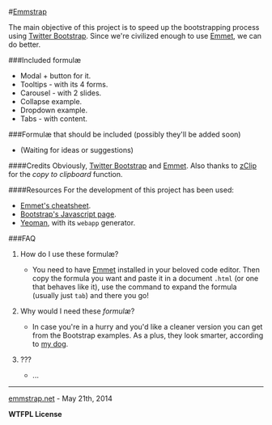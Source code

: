 #[Emmstrap](http://emmstrap.net)

The main objective of this project is to speed up the bootstrapping process using [Twitter Bootstrap](https://github.com/twbs/bootstrap). Since we're civilized enough to use [Emmet](http://emmet.io/), we can do better.

###Included formulæ

  * Modal + button for it.
  * Tooltips - with its 4 forms.
  * Carousel - with 2 slides.
  * Collapse example.
  * Dropdown example.
  * Tabs - with content.

###Formulæ that should be included (possibly they'll be added soon)

  * (Waiting for ideas or suggestions)

####Credits
Obviously, [Twitter Bootstrap](https://github.com/twbs/bootstrap) and [Emmet](http://emmet.io/). Also thanks to [zClip](https://github.com/patricklodder/jquery-zclip) for the _copy to clipboard_ function.

####Resources
For the development of this project has been used:

  * [Emmet's cheatsheet](http://docs.emmet.io/cheat-sheet/).
  * [Bootstrap's Javascript page](http://getbootstrap.com/javascript/).
  * [Yeoman](http://yeoman.io/), with its `webapp` generator.


###FAQ
1. How do I use these formulæ?
    
   * You need to have [Emmet](http://emmet.io) installed in your beloved code editor. Then copy the formula you want and paste it in a document `.html` (or one that behaves like it), use the command to expand the formula (usually just `tab`) and there you go!
   
2. Why would I need these _formulæ_?
   * In case you're in a hurry and you'd like a cleaner version you can get from the Bootstrap examples. As a plus, they look smarter, according to [my dog](http://instagram.com/p/edH7zGMUXx/).

3. ???

   * ...


 


_______
[emmstrap.net](http://emmstrap.net) - May 21th, 2014

**WTFPL License**